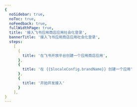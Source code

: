 ```yaml
---
{
  noSidebar: true,
  noToc: true,
  noFeedback: true,
  fullWidthPage: true,
  title: '接入飞书应用商店应用社会化登录',
  bannerTitle: '接入飞书应用商店应用社会化登录',
  steps:
    [
      {
        title: '在飞书开放平台创建一个应用商店应用',
      },
      {
        title: '在 {{$localeConfig.brandName}} 创建一个应用'
      },
      {
        title: '开始开发接入'
      }
    ],
}
---
```


<IntegrationDetail backLink="/en/guides/connections/social"/>
